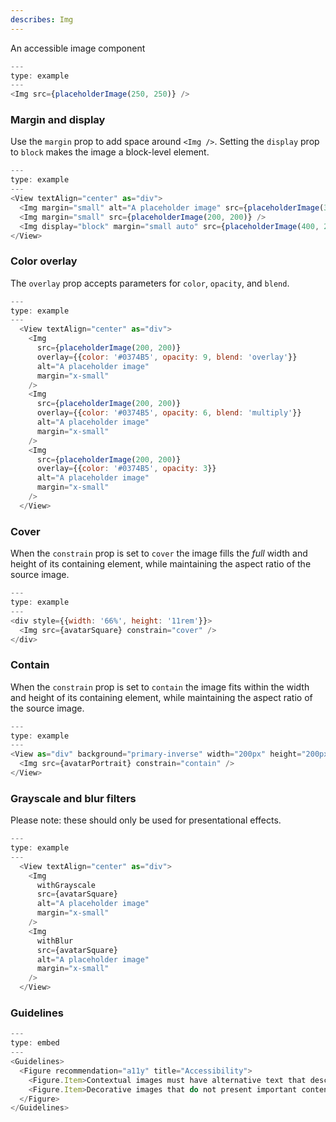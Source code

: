 ```yaml
---
describes: Img
---
```


An accessible image component

```js
---
type: example
---
<Img src={placeholderImage(250, 250)} />
```

### Margin and display

Use the `margin` prop to add space around `<Img />`. Setting the `display` prop to `block` makes
the image a block-level element.

```js
---
type: example
---
<View textAlign="center" as="div">
  <Img margin="small" alt="A placeholder image" src={placeholderImage(300, 200)} />
  <Img margin="small" src={placeholderImage(200, 200)} />
  <Img display="block" margin="small auto" src={placeholderImage(400, 200)} />
</View>
```

### Color overlay

The `overlay` prop accepts parameters for `color`, `opacity`, and `blend`.

```js
---
type: example
---
  <View textAlign="center" as="div">
    <Img
      src={placeholderImage(200, 200)}
      overlay={{color: '#0374B5', opacity: 9, blend: 'overlay'}}
      alt="A placeholder image"
      margin="x-small"
    />
    <Img
      src={placeholderImage(200, 200)}
      overlay={{color: '#0374B5', opacity: 6, blend: 'multiply'}}
      alt="A placeholder image"
      margin="x-small"
    />
    <Img
      src={placeholderImage(200, 200)}
      overlay={{color: '#0374B5', opacity: 3}}
      alt="A placeholder image"
      margin="x-small"
    />
  </View>
```

### Cover

When the `constrain` prop is set to `cover` the image fills the _full_ width and height of its
containing element, while maintaining the aspect ratio of the source image.

```js
---
type: example
---
<div style={{width: '66%', height: '11rem'}}>
  <Img src={avatarSquare} constrain="cover" />
</div>
```

### Contain

When the `constrain` prop is set to `contain` the image fits within the width and height of its
containing element, while maintaining the aspect ratio of the source image.

```js
---
type: example
---
<View as="div" background="primary-inverse" width="200px" height="200px" textAlign="center">
  <Img src={avatarPortrait} constrain="contain" />
</View>
```

### Grayscale and blur filters

Please note: these should only be used for presentational effects.

```js
---
type: example
---
  <View textAlign="center" as="div">
    <Img
      withGrayscale
      src={avatarSquare}
      alt="A placeholder image"
      margin="x-small"
    />
    <Img
      withBlur
      src={avatarSquare}
      alt="A placeholder image"
      margin="x-small"
    />
  </View>
```

### Guidelines

```js
---
type: embed
---
<Guidelines>
  <Figure recommendation="a11y" title="Accessibility">
    <Figure.Item>Contextual images must have alternative text that describes the information or function represented by them</Figure.Item>
    <Figure.Item>Decorative images that do not present important content, are used for layout or non-informative purposes, and do not appear within a link do not need to be presented to screen readers.  Decorative and spacer images should have null alternative text (alt="")</Figure.Item>
  </Figure>
</Guidelines>
```
